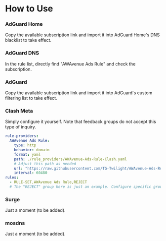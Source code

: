 # How to Use

### AdGuard Home

Copy the available subscription link and import it into AdGuard Home's DNS blacklist to take effect.

### AdGuard DNS

In the rule list, directly find "AWAvenue Ads Rule" and check the subscription.

### AdGuard

Copy the available subscription link and import it into AdGuard's custom filtering list to take effect.

### Clash Meta

Simply configure it yourself. Note that feedback groups do not accept this type of inquiry.

```yaml
rule-providers:
  AWAvenue Ads Rule:
    type: http
    behavior: domain
    format: yaml
    path: ./rule_providers/AWAvenue-Ads-Rule-Clash.yaml
    # Adjust this path as needed
    url: "https://raw.githubusercontent.com/TG-Twilight/AWAvenue-Ads-Rule/main/AWAvenue-Ads-Rule-Clash.yaml"
    interval: 60480
rules:
  - RULE-SET,AWAvenue Ads Rule,REJECT
  # The "REJECT" group here is just an example. Configure specific groups based on your needs.
  ```

### Surge

Just a moment (to be added).

### mosdns

Just a moment (to be added).